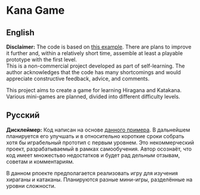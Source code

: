 # Kana Game

## English
**Disclaimer:** The code is based on [this example](https://github.com/halildurmus/win32/blob/main/examples/task_manager/lib/task_manager.dart). There are plans to improve it further and, within a relatively short time, assemble at least a playable prototype with the first level.  
This is a non-commercial project developed as part of self-learning. The author acknowledges that the code has many shortcomings and would appreciate constructive feedback, advice, and comments.  

This project aims to create a game for learning Hiragana and Katakana. Various mini-games are planned, divided into different difficulty levels.

## Русский 
**Дисклеймер:** Код написан на основе [данного примера](https://github.com/halildurmus/win32/blob/main/examples/task_manager/lib/task_manager.dart). В дальнейшем планируется его улучшать и в относительно короткие сроки собрать хотя бы играбельный прототип с первым уровнем.
Это некоммерческий проект, разрабатываемый в рамках самообучения. Автор осознаёт, что код имеет множестьво недостатков и будет рад дельным отзывам, советам и комментариям.

В данном рпоекте предполагается реализовать игру для изучения хираганы и катаканы. Планируются разные мини-игры, разделённые на уровни сложности.
